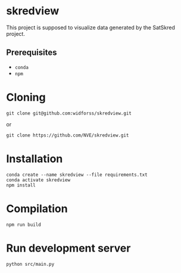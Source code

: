# skredview
This project is supposed to visualize data generated by the SatSkred project.

## Prerequisites
* `conda`
* `npm`

# Cloning
    git clone git@github.com:widforss/skredview.git
    
or

    git clone https://github.com/NVE/skredview.git

# Installation
    conda create --name skredview --file requirements.txt
    conda activate skredview
    npm install
    
# Compilation
    npm run build

# Run development server
    python src/main.py
